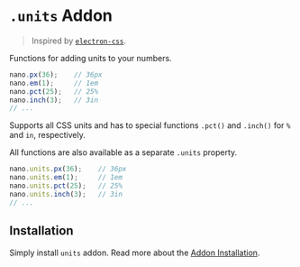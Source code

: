 # `.units` Addon

> Inspired by [`electron-css`](https://github.com/azukaar/electron-css#units).

Functions for adding units to your numbers.

```js
nano.px(36);    // 36px
nano.em(1);     // 1em
nano.pct(25);   // 25%
nano.inch(3);   // 3in
// ...
```

Supports all CSS units and has to special functions `.pct()` and `.inch()` for `%` and `in`, respectively.

All functions are also available as a separate `.units` property.

```js
nano.units.px(36);    // 36px
nano.units.em(1);     // 1em
nano.units.pct(25);   // 25%
nano.units.inch(3);   // 3in
// ...
```

## Installation

Simply install `units` addon. Read more about the [Addon Installation](./Addons.md#addon-installation).
